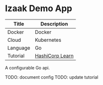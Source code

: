 # Izaak Demo App

| Title    | Description                                                                          |
| -------- | ------------------------------------------------------------------------------------ |
| Docker   | Docker                                                                               |
| Cloud    | Kubernetes                                                                           |
| Language | Go                                                                                   |
| Tutorial | [HashiCorp Learn](https://learn.hashicorp.com/tutorials/waypoint/get-started-docker) |

A configurable Go api.

TODO: document config
TODO: update tutorial





